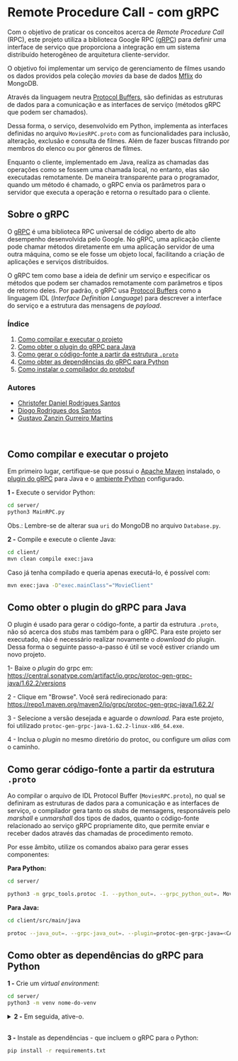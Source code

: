 # Remote Procedure Call - com gRPC

Com o objetivo de praticar os conceitos acerca de _Remote Procedure Call_ (RPC), este projeto utiliza a biblioteca Google RPC ([gRPC](https://grpc.io/)) para definir uma interface de serviço que proporciona a integração em um sistema distribuído heterogêneo de arquitetura cliente-servidor.

O objetivo foi implementar um serviço de gerenciamento de filmes usando os dados providos pela coleção _movies_ da base de dados 
[Mflix](https://www.mongodb.com/docs/atlas/sample-data/sample-mflix/) do MongoDB.

Através da linguagem neutra [Protocol Buffers](https://developers.google.com/protocol-buffers/), são definidas as estruturas de dados para a comunicação e as interfaces de serviço (métodos gRPC que podem ser chamados).

Dessa forma, o serviço, desenvolvido em Python, implementa as interfaces definidas no arquivo `MoviesRPC.proto` com as funcionalidades para inclusão, alteração, exclusão e consulta de filmes. Além de fazer buscas filtrando por membros do elenco ou por gêneros de filmes.

Enquanto o cliente, implementado em Java, realiza as chamadas das operações como se fossem uma chamada local, no entanto, elas são executadas remotamente. De maneira transparente para o programador, quando um método é chamado, o gRPC envia os parâmetros para o servidor que executa a operação e retorna o resultado para o cliente.

## Sobre o gRPC

O [gRPC](https://grpc.io/) é uma biblioteca RPC universal de código aberto de alto desempenho desenvolvida pelo Google. No gRPC, uma aplicação cliente pode chamar métodos diretamente em uma aplicação servidor de uma outra máquina, como se ele fosse um objeto local, facilitando a criação de aplicações e serviços distribuídos.

O gRPC tem como base a ideia de definir um serviço e especificar os métodos que podem ser chamados remotamente com parâmetros e tipos de retorno deles. Por padrão, o gRPC usa [Protocol Buffers](https://developers.google.com/protocol-buffers/) como a linguagem IDL (_Interface Definition Language_) para descrever a interface do serviço e a estrutura das mensagens de _payload_.

### Índice
1. [Como compilar e executar o projeto](#como-compilar-e-executar-o-projeto) <br>
2. [Como obter o plugin do gRPC para Java](#como-obter-o-plugin-do-grpc-para-java) <br>
3. [Como gerar o código-fonte a partir da estrutura `.proto`](#como-gerar-código-fonte-a-partir-da-estrutura-proto) <br>
4. [Como obter as dependências do gRPC para Python](#como-obter-as-dependências-do-grpc-para-python)
5. [Como instalar o compilador do protobuf](https://github.com/GustavoMartinx/Distributed-Systems/tree/main/Projetos/ProtocolBuffer#como-instalar-o-compilador-do-protobuf)


### Autores
- [Christofer Daniel Rodrigues Santos](https://www.linkedin.com/in/christoferlv/)
- [Diogo Rodrigues dos Santos](https://www.linkedin.com/in/diogorodriguees/)
- [Gustavo Zanzin Gurreiro Martins](https://linkedin.com/in/gustavo-martinx)


<br>

## Como compilar e executar o projeto
Em primeiro lugar, certifique-se que possui o [Apache Maven](https://maven.apache.org/) instalado, o [plugin do gRPC](#como-obter-o-plugin-do-grpc-para-java) para Java e o [ambiente Python](#como-obter-as-dependências-do-grpc-para-python) configurado.

**1 -** Execute o servidor Python:

```bash
cd server/
python3 MainRPC.py
```

Obs.: Lembre-se de alterar sua `uri` do MongoDB no arquivo `Database.py`.


**2 -** Compile e execute o cliente Java:

```bash
cd client/
mvn clean compile exec:java
```

Caso já tenha compilado e queria apenas executá-lo, é possível com:
```bash
mvn exec:java -D"exec.mainClass"="MovieClient"
```

## Como obter o plugin do gRPC para Java
O plugin é usado para gerar o código-fonte, a partir da estrutura `.proto`, não só acerca dos _stubs_ mas também para o gRPC. Para este projeto ser executado, não é necessário realizar novamente o _download_ do plugin. Dessa forma o seguinte passo-a-passo é útil se você estiver criando um novo projeto.

1- Baixe o _plugin_ do grpc em: https://central.sonatype.com/artifact/io.grpc/protoc-gen-grpc-java/1.62.2/versions

2 - Clique em "Browse". Você será redirecionado para: https://repo1.maven.org/maven2/io/grpc/protoc-gen-grpc-java/1.62.2/

3 - Selecione a versão desejada e aguarde o _download_. Para este projeto, foi utilizado ``protoc-gen-grpc-java-1.62.2-linux-x86_64.exe``.

4 - Inclua o _plugin_ no mesmo diretório do protoc, ou configure um _alias_ com o caminho.


## Como gerar código-fonte a partir da estrutura `.proto`

Ao compilar o arquivo de IDL Protocol Buffer (`MoviesRPC.proto`), no qual se definiram as estruturas de dados para a comunicação e as interfaces de serviço, o compilador gera tanto os _stubs_ de mensagens, responsáveis pelo  _marshall_ e _unmarshall_ dos tipos de dados, quanto o código-fonte relacionado ao serviço gRPC propriamente dito, que permite enviar e receber dados através das chamadas de procedimento remoto.

Por esse âmbito, utilize os comandos abaixo para gerar esses componentes:

**Para Python:**
```bash
cd server/

python3 -m grpc_tools.protoc -I. --python_out=. --grpc_python_out=. MoviesRPC.proto
```

**Para Java:**
```bash
cd client/src/main/java

protoc --java_out=. --grpc-java_out=. --plugin=protoc-gen-grpc-java=<CAMINHO/DO/PLUGIN/GRPC> MoviesRPC.proto
```


## Como obter as dependências do gRPC para Python

**1 -** Crie um _virtual environment_:

```bash
cd server/
python3 -m venv nome-do-venv
```

<details><summary><b>2 -</b> Em seguida, ative-o.</summary>
<p>

- Linux

    ```
    source ./nome-do-venv/bin/activate
    ```

- Windows (Prompt de Comando)

    ```
    .\nome-do-venv\Scripts\activate
    ```

- Windows (Terminal Integrado do VSCode)

    ```
    source ./nome-do-venv/Scripts/activate
    ```

</p>
</details>

<br>

**3 -** Instale as dependências - que incluem o gRPC para o Python:

```bash
pip install -r requirements.txt
```